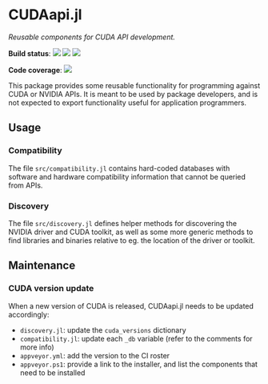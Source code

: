 CUDAapi.jl
==========

*Reusable components for CUDA API development.*

**Build status**: [![][gitlab-img]][gitlab-url] [![][travis-img]][travis-url] [![][appveyor-img]][appveyor-url]

**Code coverage**: [![][codecov-img]][codecov-url]

[gitlab-img]: https://gitlab.com/JuliaGPU/CUDAapi.jl/badges/master/pipeline.svg
[gitlab-url]: https://gitlab.com/JuliaGPU/CUDAapi.jl/pipelines

[travis-img]: https://travis-ci.org/JuliaGPU/CUDAapi.jl.svg?branch=master
[travis-url]: https://travis-ci.org/JuliaGPU/CUDAapi.jl

[appveyor-img]: https://ci.appveyor.com/api/projects/status/e41yic5p5ru018mf/branch/master?svg=true
[appveyor-url]: https://ci.appveyor.com/project/maleadt/cudaapi-jl

[codecov-img]: https://codecov.io/gh/JuliaGPU/CUDAapi.jl/branch/master/graph/badge.svg
[codecov-url]: https://codecov.io/gh/JuliaGPU/CUDAapi.jl


This package provides some reusable functionality for programming against CUDA or NVIDIA
APIs. It is meant to be used by package developers, and is not expected to export
functionality useful for application programmers.



Usage
-----

### Compatibility

The file `src/compatibility.jl` contains hard-coded databases with software and hardware
compatibility information that cannot be queried from APIs.


### Discovery

The file `src/discovery.jl` defines helper methods for discovering the NVIDIA driver and
CUDA toolkit, as well as some more generic methods to find libraries and binaries relative
to eg. the location of the driver or toolkit.



Maintenance
-----------

### CUDA version update

When a new version of CUDA is released, CUDAapi.jl needs to be updated
accordingly:

- `discovery.jl`: update the `cuda_versions` dictionary
- `compatibility.jl`: update each `_db` variable (refer to the comments for more
  info)
- `appveyor.yml`: add the version to the CI roster
- `appveyor.ps1`: provide a link to the installer, and list the components that
  need to be installed